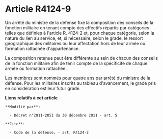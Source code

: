 # Article R4124-9

Un arrêté du ministre de la défense fixe la composition des conseils de la fonction militaire en tenant compte des effectifs
répartis par catégories telles que définies à l'article R. 4124-2 et, pour chaque catégorie, selon la nature du lien au
service, et, si nécessaire, selon le grade, le ressort géographique des militaires ou leur affectation hors de leur armée ou
formation rattachée d'appartenance. 

La composition retenue peut être différente au sein de chacun des conseils de la fonction militaire afin de tenir compte de
la spécificité de chaque armée ou formation rattachée.

Les membres sont nommés pour quatre ans par arrêté du ministre de la défense. Pour les militaires inscrits au tableau
d'avancement, le grade pris en considération est leur futur grade.

**Liens relatifs à cet article**

	**Modifié par**:

	  - Décret n°2011-2051 du 30 décembre 2011 - art. 5

	**Cite**:

	  - Code de la défense. - art. R4124-2
